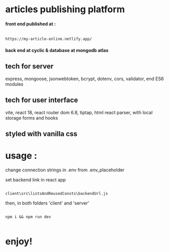 # articles publishing platform

#### front end published at :

```

https://my-article-online.netlify.app/

```

#### back end at cyclic & database at mongodb atlas

## tech for server

express, mongoose, jsonwebtoken, bcrypt, dotenv, cors, validator, end ES6 modules

## tech for user interface

vite, react 18, react router dom 6.8, tiptap, html react parser, with local storage forms and hooks

## styled with vanilla css

# usage :

change connection strings in .env from .env_placeholder

set backend link in react app

```

client\src\listsAndReusedConsts\backendUrl.js

```

then, in both folders 'client' and 'server'

```

npm i && npm run dev


```

# enjoy!
